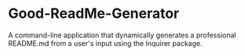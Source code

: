 # Good-ReadMe-Generator
A command-line application that dynamically generates a professional README.md from a user's input using the Inquirer package.
